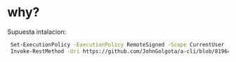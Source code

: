 # why?

Supuesta intalacion:

```bash
 Set-ExecutionPolicy -ExecutionPolicy RemoteSigned -Scope CurrentUser
 Invoke-RestMethod -Uri https://github.com/JohnGolgota/a-cli/blob/8196471aca365ff02490f4de0ed4871facdff1c4/download.ps1 | Invoke-Expression
```
